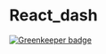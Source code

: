 # React_dash

[![Greenkeeper badge](https://badges.greenkeeper.io/Usamaliaquat123/React_dash.svg)](https://greenkeeper.io/)